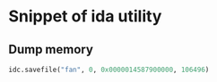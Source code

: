 # Snippet of ida utility

## Dump memory

```py
idc.savefile("fan", 0, 0x0000014587900000, 106496)
```
